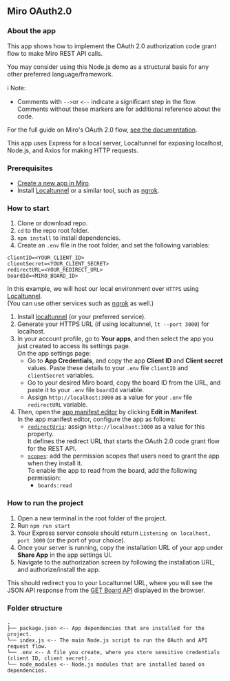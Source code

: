 ## Miro OAuth2.0

### About the app

This app shows how to implement the OAuth 2.0 authorization code grant flow to make Miro REST API calls.

You may consider using this Node.js demo as a structural basis for any other preferred language/framework.

ℹ️ Note:

- Comments with `-->`or `<--` indicate a significant step in the flow. \
  Comments without these markers are for additional reference about the code.

For the full guide on Miro's OAuth 2.0 flow, [see the documentation](https://developers.miro.com/docs/getting-started-with-oauth).

This app uses Express for a local server, Localtunnel for exposing localhost, Node.js, and Axios for making HTTP requests.

### Prerequisites

- [Create a new app in Miro](https://miro.com/app/settings/user-profile/apps).
- Install [Localtunnel](https://www.npmjs.com/package/localtunnel) or a similar tool, such as [ngrok](https://ngrok.com/).

### How to start

1. Clone or download repo.
2. `cd` to the repo root folder.
3. `npm install` to install dependencies.
4. Create an `.env` file in the root folder, and set the following variables:

```
clientID=<YOUR_CLIENT_ID>
clientSecret=<YOUR_CLIENT_SECRET>
redirectURL=<YOUR_REDIRECT_URL>
boardId=<MIRO_BOARD_ID>
```

In this example, we will host our local environment over `HTTPS` using [Localtunnel](https://www.npmjs.com/package/localtunnel).\
(You can use other services such as [ngrok](https://ngrok.com/download) as well.)

1. Install [localtunnel](https://www.npmjs.com/package/localtunnel) (or your preferred service).
2. Generate your HTTPS URL (if using localtunnel, `lt --port 3000`) for localhost.
3. In your account profile, go to **Your apps**, and then select the app you just created to access its settings page. \
   On the app settings page:
   - Go to **App Credentials**, and copy the app **Client ID** and **Client secret** values. Paste these details to your `.env` file `clientID` and `clientSecret` variables.
   - Go to your desired Miro board, copy the board ID from the URL, and paste it to your `.env` file `boardId` variable.
   - Assign `http://localhost:3000` as a value for your `.env` file `redirectURL` variable.
4. Then, open the [app manifest editor](https://developers.miro.com/docs/manually-create-an-app#step-2-configure-your-app-in-miro) by clicking **Edit in Manifest**. \
   In the app manifest editor, configure the app as follows:
   - [`redirectUris`](https://developers.miro.com/docs/app-manifest#redirecturis): assign `http://localhost:3000` as a value for this property. \
     It defines the redirect URL that starts the OAuth 2.0 code grant flow for the REST API.
   - [`scopes`](https://developers.miro.com/docs/app-manifest#scopes): add the permission scopes that users need to grant the app when they install it. \
     To enable the app to read from the board, add the following permission:
     - `boards:read`

### How to run the project

1. Open a new terminal in the root folder of the project.
2. Run `npm run start`
3. Your Express server console should return `Listening on localhost, port 3000` (or the port of your choice).
4. Once your server is running, copy the installation URL of your app under **Share App** in the app settings UI.
5. Navigate to the authorization screen by following the installation URL, and authorize/install the app.

This should redirect you to your Localtunnel URL, where you will see the JSON API response from the [GET Board API](https://developers.miro.com/reference/get-boards) displayed in the browser.

### Folder structure

```
.
├── package.json <-- App dependencies that are installed for the project.
└── index.js <-- The main Node.js script to run the OAuth and API request flow.
└── .env <-- A file you create, where you store sensitive credentials (client ID, client secret).
└── node_modules <-- Node.js modules that are installed based on dependencies.
```


